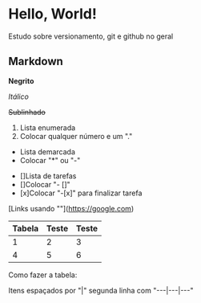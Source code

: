 # Hello, World!
 Estudo sobre versionamento, git e github no geral

## Markdown

**Negrito**

*Itálico*

~~Sublinhado~~

 1. Lista enumerada
 1. Colocar qualquer número e um "."

 * Lista demarcada
 * Colocar "*" ou "-"

 - []Lista de tarefas
 - []Colocar "- []"
 - [x]Colocar "-[x]" para finalizar tarefa

 [Links usando "[]()"](https://google.com)
 
 Tabela | Teste | Teste
 ---|---|---
 1 | 2 |3
 4 | 5 |6

Como fazer a tabela:

Itens espaçados por "|" segunda linha com "---|---|---"